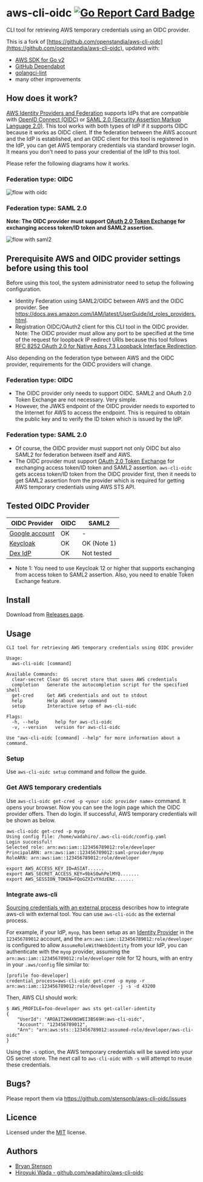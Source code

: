 # aws-cli-oidc [![Go Report Card Badge](https://goreportcard.com/badge/github.com/stensonb/aws-cli-oidc)](https://goreportcard.com/report/github.com/stensonb/aws-cli-oidc)

CLI tool for retrieving AWS temporary credentials using an OIDC provider.

This is a fork of [https://github.com/openstandia/aws-cli-oidc](https://github.com/openstandia/aws-cli-oidc), updated with:

* [AWS SDK for Go v2](https://github.com/aws/aws-sdk-go-v2)
* [GitHub Dependabot](https://github.com/dependabot)
* [golangci-lint](https://golangci-lint.run/)
* many other improvements

## How does it work?

[AWS Identity Providers and Federation](https://docs.aws.amazon.com/IAM/latest/UserGuide/id_roles_providers.html) supports IdPs that are compatible with [OpenID Connect (OIDC)](http://openid.net/connect/) or [SAML 2.0 (Security Assertion Markup Language 2.0)](https://wiki.oasis-open.org/security). This tool works with both types of IdP if it supports OIDC because it works as OIDC client. If the federation between the AWS account and the IdP is established, and an OIDC client for this tool is registered in the IdP, you can get AWS temporary credentials via standard browser login. It means you don't need to pass your credential of the IdP to this tool.

Please refer the following diagrams how it works.

### Federation type: OIDC

![flow with oidc](flow-with-oidc.png)

### Federation type: SAML 2.0

**Note: The OIDC provider must support [OAuth 2.0 Token Exchange](https://tools.ietf.org/html/draft-ietf-oauth-token-exchange-15) for exchanging access token/ID token and SAML2 assertion.**

![flow with saml2](flow-with-saml2.png)

## Prerequisite AWS and OIDC provider settings before using this tool

Before using this tool, the system administrator need to setup the following configuration.

- Identity Federation using SAML2/OIDC between AWS and the OIDC provider. See https://docs.aws.amazon.com/IAM/latest/UserGuide/id_roles_providers.html.
- Registration OIDC/OAuth2 client for this CLI tool in the OIDC provider. Note: The OIDC provider must allow any port to be specified at the time of the request for loopback IP redirect URIs because this tool follows [RFC 8252 OAuth 2.0 for Native Apps 7.3 Loopback Interface Redirection](https://tools.ietf.org/html/rfc8252#section-7.3).

Also depending on the federation type between AWS and the OIDC provider, requirements for the OIDC providers will change.

### Federation type: OIDC

- The OIDC provider only needs to support OIDC. SAML2 and OAuth 2.0 Token Exchange are not necessary. Very simple.
- However, the JWKS endpoint of the OIDC provider needs to exported to the Internet for AWS to access the endpoint. This is required to obtain the public key and to verify the ID token which is issued by the IdP.

### Federation type: SAML 2.0

- Of course, the OIDC provider must support not only OIDC but also SAML2 for federation between itself and AWS.
- The OIDC provider must support [OAuth 2.0 Token Exchange](https://tools.ietf.org/html/draft-ietf-oauth-token-exchange-15) for exchanging access token/ID token and SAML2 assertion. `aws-cli-oidc` gets access token/ID token from the OIDC provider first, then it needs to get SAML2 assertion from the provider which is required for getting AWS temporary credentials using AWS STS API.

## Tested OIDC Provider

| OIDC Provider                                                                  | OIDC | SAML2       |
| ------------------------------------------------------------------------------ | ---- | ----------- |
| [Google account](https://accounts.google.com/.well-known/openid-configuration) | OK   | -           |
| [Keycloak](https://www.keycloak.org)                                           | OK   | OK (Note 1) |
| [Dex IdP](https://github.com/dexidp/dex)                                       | OK   | Not tested  |

- Note 1: You need to use Keycloak 12 or higher that supports exchanging from access token to SAML2 assertion. Also, you need to enable Token Exchange feature.

## Install

Download from [Releases page](https://github.com/stensonb/aws-cli-oidc/releases).

## Usage

```
CLI tool for retrieving AWS temporary credentials using OIDC provider

Usage:
  aws-cli-oidc [command]

Available Commands:
  clear-secret Clear OS secret store that saves AWS credentials
  completion   Generate the autocompletion script for the specified shell
  get-cred     Get AWS credentials and out to stdout
  help         Help about any command
  setup        Interactive setup of aws-cli-oidc

Flags:
  -h, --help      help for aws-cli-oidc
  -v, --version   version for aws-cli-oidc

Use "aws-cli-oidc [command] --help" for more information about a command.
```

### Setup

Use `aws-cli-oidc setup` command and follow the guide.

### Get AWS temporary credentials

Use `aws-cli-oidc get-cred -p <your oidc provider name>` command. It opens your browser.
Now you can see the login page which the OIDC provider offers. Then do login.
If successful, AWS temporary credentials will be shown as below.

```
aws-cli-oidc get-cred -p myop
Using config file: /home/wadahiro/.aws-cli-oidc/config.yaml
Login successful!
Selected role: arn:aws:iam::123456789012:role/developer
PrincipalARN: arn:aws:iam::123456789012:saml-provider/myop
RoleARN: arn:aws:iam::123456789012:role/developer

export AWS_ACCESS_KEY_ID=ASIAT......
export AWS_SECRET_ACCESS_KEY=9bkS0whPelMYQ.......
export AWS_SESSION_TOKEN=FQoGZXIvYXdzENz.......
```

### Integrate aws-cli

[Sourcing credentials with an external process](https://docs.aws.amazon.com/cli/latest/userguide/cli-configure-sourcing-external.html) describes how to integrate aws-cli with external tool. You can use `aws-cli-oidc` as the external process.

For example, if your IdP, `myop`, has been setup as an [Identity Provider](https://docs.aws.amazon.com/IAM/latest/UserGuide/id_roles_providers.html) in the `123456789012` account, and the `arn:aws:iam::123456789012:role/developer` is configured to allow `AssumeRoleWithWebIdentity` from your IdP, you can authenticate with the `myop` provider, assuming the `arn:aws:iam::123456789012:role/developer` role for 12 hours, with an entry in your `.aws/config` file similar to:

```
[profile foo-developer]
credential_process=aws-cli-oidc get-cred -p myop -r arn:aws:iam::123456789012:role/developer -j -s -d 43200
```

Then, AWS CLI should work:
```
$ AWS_PROFILE=foo-developer aws sts get-caller-identity
{
    "UserId": "AROA1T2W4XNSWEI3BS69H:aws-cli-oidc",
    "Account": "123456789012",
    "Arn": "arn:aws:sts::123456789012:assumed-role/developer/aws-cli-oidc"
}
```

Using the `-s` option, the AWS temporary credentials will be saved into your OS secret store. The next call to `aws-cli-oidc` with `-s` will attempt to reuse these credentials.

## Bugs?

Please report them via https://github.com/stensonb/aws-cli-oidc/issues

## Licence

Licensed under the [MIT](/LICENSE) license.

## Authors

- [Bryan Stenson](https://github.com/stensonb)
- [Hiroyuki Wada - github.com/wadahiro/aws-cli-oidc](https://github.com/wadahiro/aws-cli-oidc)
